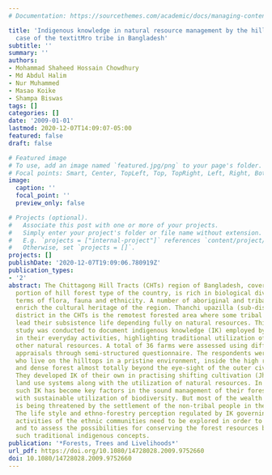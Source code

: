 ```yaml
---
# Documentation: https://sourcethemes.com/academic/docs/managing-content/

title: 'Indigenous knowledge in natural resource management by the hill people: A
  case of the textitMro tribe in Bangladesh'
subtitle: ''
summary: ''
authors:
- Mohammad Shaheed Hossain Chowdhury
- Md Abdul Halim
- Nur Muhammed
- Masao Koike
- Shampa Biswas
tags: []
categories: []
date: '2009-01-01'
lastmod: 2020-12-07T14:09:07-05:00
featured: false
draft: false

# Featured image
# To use, add an image named `featured.jpg/png` to your page's folder.
# Focal points: Smart, Center, TopLeft, Top, TopRight, Left, Right, BottomLeft, Bottom, BottomRight.
image:
  caption: ''
  focal_point: ''
  preview_only: false

# Projects (optional).
#   Associate this post with one or more of your projects.
#   Simply enter your project's folder or file name without extension.
#   E.g. `projects = ["internal-project"]` references `content/project/deep-learning/index.md`.
#   Otherwise, set `projects = []`.
projects: []
publishDate: '2020-12-07T19:09:06.780919Z'
publication_types:
- '2'
abstract: The Chittagong Hill Tracts (CHTs) region of Bangladesh, covering a considerable
  portion of hill forest type of the country, is rich in biological diversity; in
  terms of flora, fauna and ethnicity. A number of aboriginal and tribal communities
  enrich the cultural heritage of the region. Thanchi upazilla (sub-district) of Bandarban
  district in the CHTs is the remotest forested area where some tribal groups still
  lead their subsistence life depending fully on natural resources. This exploratory
  study was conducted to document indigenous knowledge (IK) employed by the Mro tribe
  in their everyday activities, highlighting traditional utilization of forests and
  other natural resources. A total of 36 farms were assessed using different participatory
  appraisals through semi-structured questionnaire. The respondents were peasants
  who live on the hilltops in a pristine environment, inside the high ranges of hills
  and dense forest almost totally beyond the eye-sight of the outer civilized society.
  They developed IK of their own in practising shifting cultivation (Jhum) and other
  land use systems along with the utilization of natural resources. In most cases,
  such IK has become key factors in the sound management of their forest resources
  with sustainable utilization of biodiversity. But most of the wealth of their IK
  is being threatened by the settlement of the non-tribal people in the CHTs region.
  The life style and ethno-forestry perception regulated by IK governing the daily
  activities of the ethnic communities need to be explored in order to conserve them
  and to assess the possibilities for conserving the forest resources by utilizing
  such traditional indigenous concepts.
publication: '*Forests, Trees and Livelihoods*'
url_pdf: https://doi.org/10.1080/14728028.2009.9752660
doi: 10.1080/14728028.2009.9752660
---
```


